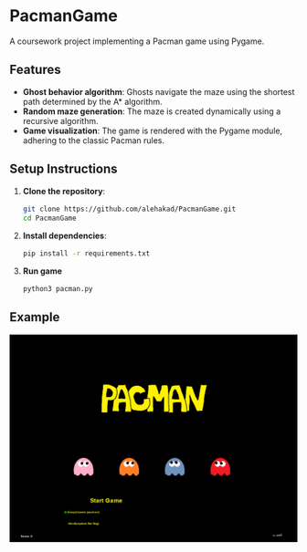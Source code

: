 # PacmanGame

A coursework project implementing a Pacman game using Pygame.

## Features

- **Ghost behavior algorithm**: Ghosts navigate the maze using the shortest path determined by the A* algorithm.  
- **Random maze generation**: The maze is created dynamically using a recursive algorithm.  
- **Game visualization**: The game is rendered with the Pygame module, adhering to the classic Pacman rules.

## Setup Instructions

1. **Clone the repository**:
   ```bash
   git clone https://github.com/alehakad/PacmanGame.git
   cd PacmanGame
   ```
2. **Install dependencies**:
    ```bash
    pip install -r requirements.txt
    ```
3. **Run game**
    ```bash
    python3 pacman.py
    ```

## Example
[![Watch the demo video](media/thumbnail.png)](media/pacman-test.mp4)
